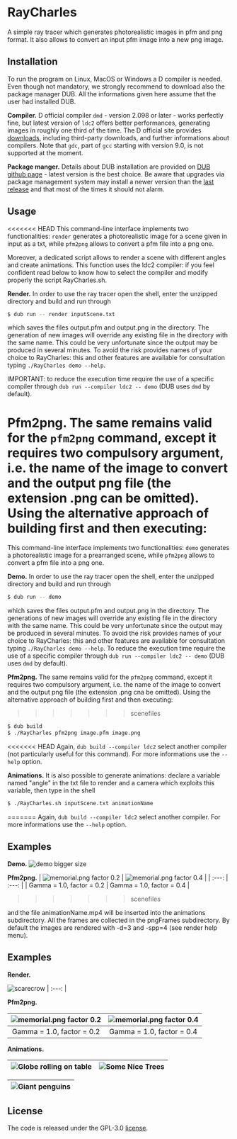 # RayCharles
A simple ray tracer which generates photorealistic images in pfm and png format. It also allows to convert an input pfm image into a new png image.

## Installation
To run the program on Linux, MacOS or Windows a D compiler is needed. Even though not mandatory, we strongly recommend to download also the package manager DUB. All the informations given here assume that the user had installed DUB.

**Compiler.** D official compiler `dmd` - version 2.098 or later - works perfectly fine, but latest version of `ldc2` offers better performances, generating images in roughly one third of the time. The D official site provides [downloads](https://dlang.org/download.html), including third-party downloads, and further informations about compilers. Note that `gdc`, part of `gcc` starting with version 9.0, is not supported at the moment.

**Package manger.** Details about DUB installation are provided on [DUB github page](https://github.com/dlang/dub#Installation) - latest version is the best choice. Be aware that upgrades via package management system may install a newer version than the [last release](https://github.com/dlang/dub/releases) and that most of the times it should not alarm.

## Usage
<<<<<<< HEAD
This command-line interface implements two functionalities: `render` generates a photorealistic image for a scene given in input as a txt, while `pfm2png` allows to convert a pfm file into a png one.

Moreover, a dedicated script allows to render a scene with different angles and create animations. This function uses the ldc2 compiler: if you feel confident read below to know how to select the compiler and modify properly the script RayCharles.sh.

**Render.** In order to use the ray tracer open the shell, enter the unzipped directory and build and run through

```bash
$ dub run -- render inputScene.txt
```

which saves the files output.pfm and output.png in the directory. The generation of new images will override any existing file in the directory with the same name. This could be very unfortunate since the output may be produced in several minutes. To avoid the risk provides names of your choice to RayCharles: this and other features are available for consultation typing `./RayCharles demo --help`.

IMPORTANT: to reduce the execution time require the use of a specific compiler through `dub run --compiler ldc2 -- demo` (DUB uses `dmd` by default).

**Pfm2png.** The same remains valid for the `pfm2png` command, except it requires two compulsory argument, i.e. the name of the image to convert and the output png file (the extension .png can be omitted). Using the alternative approach of building first and then executing:
=======
This command-line interface implements two functionalities: `demo` generates a photorealistic image for a prearranged scene, while `pfm2png` allows to convert a pfm file into a png one.

**Demo.** In order to use the ray tracer open the shell, enter the unzipped directory and build and run through

```bash
$ dub run -- demo
```

which saves the files output.pfm and output.png in the directory. The generations of new images will override any existing file in the directory with the same name. This could be very unfortunate since the output may be produced in several minutes. To avoid the risk provides names of your choice to RayCharles: this and other features are available for consultation typing `./RayCharles demo --help`. To reduce the execution time require the use of a specific compiler through `dub run --compiler ldc2 -- demo` (DUB uses `dmd` by default).

**Pfm2png.** The same remains valid for the `pfm2png` command, except it requires two compulsory argument, i.e. the name of the image to convert and the output png file (the extension .png cna be omitted). Using the alternative approach of building first and then executing:
>>>>>>> scenefiles

```bash
$ dub build
$ ./RayCharles pfm2png image.pfm image.png
```

<<<<<<< HEAD
Again, `dub build --compiler ldc2` select another compiler (not particularly useful for this command). For more informations use the `--help` option.

**Animations.** It is also possible to generate animations: declare a variable named "angle" in the txt file to render and a camera which exploits this variable, then type in the shell

```bash
$ ./RayCharles.sh inputScene.txt animationName
```
=======
Again, `dub build --compiler ldc2` select another compiler. For more informations use the `--help` option.

## Examples
**Demo.**
![demo bigger size](generatedImages/Big10-4-5.png)

**Pfm2png.**
| ![memorial.png factor 0.2](generatedImages/memorial-f02.png) | ![memorial.png factor 0.4](generatedImages/memorial-f04.png) |
| :---: | :---: |
| Gamma = 1.0, factor = 0.2 | Gamma = 1.0, factor = 0.4 |
>>>>>>> scenefiles

and the file animationName.mp4 will be inserted into the animations subdirectory. All the frames are collected in the pngFrames subdirectory. By default the images are rendered with -d=3 and -spp=4 (see render help menu).

## Examples
**Render.**

![scarecrow](generatedImages/scarecrow.png)
| :---: |

**Pfm2png.**

| ![memorial.png factor 0.2](generatedImages/memorial-f02.png) | ![memorial.png factor 0.4](generatedImages/memorial-f04.png) |
| :---: | :---: |
| Gamma = 1.0, factor = 0.2 | Gamma = 1.0, factor = 0.4 |

**Animations.**

| ![Globe rolling on table](animations/rolling.gif) | ![Some Nice Trees](animations/wood.gif) |
| :---: | :---: |

| ![Giant penguins](animations/igloo.gif) |
| :---: |

## License
The code is released under the GPL-3.0 [license](LICENSE).

